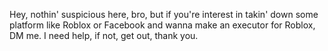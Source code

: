 Hey, nothin' suspicious here, bro, but if you're interest in takin' down some platform like Roblox or Facebook and wanna make an executor for Roblox, DM me. I need help, if not, get out, thank you.

